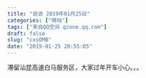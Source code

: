 ```yaml
---
title: "说说 2019年01月25日"
categories: ["嘀咕"]
tags: ["来自QQ空间 qzone.qq.com"]
draft: false
slug: "cxsOMB"
date: "2019-01-25 20:55:05"
---
```


滞留汕昆高速白马服务区，大家过年开车小心。。。
